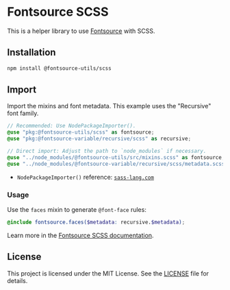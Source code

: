 # Fontsource SCSS

This is a helper library to use [Fontsource](https://fontsource.org) with SCSS.

## Installation

```bash
npm install @fontsource-utils/scss
```

## Import

Import the mixins and font metadata. This example uses the "Recursive" font family.

```scss
// Recommended: Use NodePackageImporter().
@use "pkg:@fontsource-utils/scss" as fontsource;
@use "pkg:@fontsource-variable/recursive/scss" as recursive;

// Direct import: Adjust the path to `node_modules` if necessary.
@use "../node_modules/@fontsource-utils/src/mixins.scss" as fontsource;
@use "../node_modules/@fontsource-variable/recursive/scss/metadata.scss" as recursive;
```

- `NodePackageImporter()` reference: [`sass-lang.com`](https://sass-lang.com/documentation/at-rules/use/#pkg-ur-ls)

### Usage

Use the `faces` mixin to generate `@font-face` rules:

```scss
@include fontsource.faces($metadata: recursive.$metadata);
```

Learn more in the [Fontsource SCSS documentation](https://fontsource.org/docs/getting-started/sass-import).

## License

This project is licensed under the MIT License. See the [LICENSE](LICENSE) file for details.

